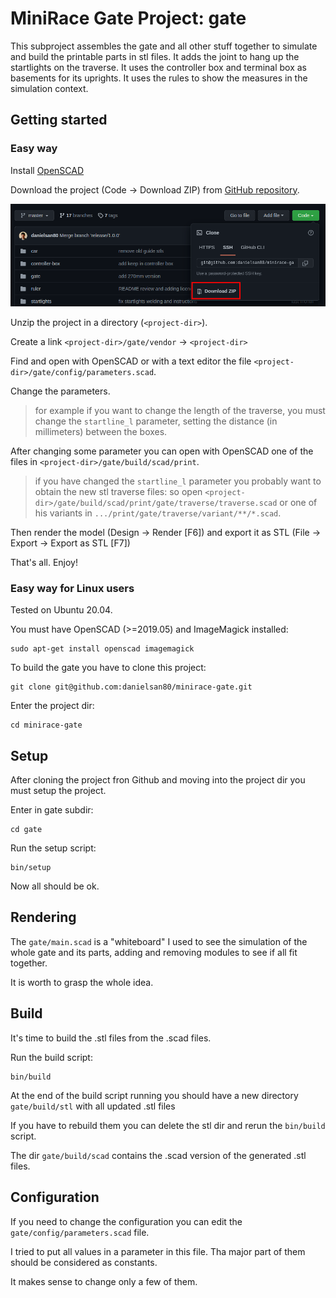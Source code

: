 # MiniRace Gate Project: gate

This subproject assembles the gate and all other stuff together to simulate
and build the printable parts in stl files.
It adds the joint to hang up the startlights on the traverse.
It uses the controller box and terminal box as basements for its uprights.
It uses the rules to show the measures in the simulation context.

## Getting started

### Easy way

Install [OpenSCAD](https://openscad.org/)

Download the project (Code -> Download ZIP) from [GitHub repository](https://github.com/danielsan80/minirace-gate).

![Download the project](doc/download-repository.png "Download the project")

Unzip the project in a directory (`<project-dir>`).

Create a link `<project-dir>/gate/vendor` -> `<project-dir>` 

Find and open with OpenSCAD or with a text editor the file `<project-dir>/gate/config/parameters.scad`.

Change the parameters.

> for example if you want to change the length of the traverse,
you must change the `startline_l` parameter, setting the distance (in millimeters) between the boxes.

After changing some parameter you can open with OpenSCAD one of the files in `<project-dir>/gate/build/scad/print`.

> if you have changed the `startline_l` parameter you probably want to obtain the new stl traverse files:
> so open `<project-dir>/gate/build/scad/print/gate/traverse/traverse.scad`
> or one of his variants in `.../print/gate/traverse/variant/**/*.scad`.
 
Then render the model (Design -> Render [F6]) and export it as STL (File -> Export -> Export as STL [F7])

That's all. Enjoy!


### Easy way for Linux users

Tested on Ubuntu 20.04.

You must have OpenSCAD (>=2019.05) and ImageMagick installed:

```
sudo apt-get install openscad imagemagick
```

To build the gate you have to clone this project:

```
git clone git@github.com:danielsan80/minirace-gate.git
```

Enter the project dir:

```
cd minirace-gate
```

## Setup
After cloning the project fron Github and moving into the project dir you must setup the project.

Enter in gate subdir:

```
cd gate
```

Run the setup script:

```
bin/setup
```

Now all should be ok.

## Rendering
The `gate/main.scad` is a "whiteboard" I used to see the simulation of the whole gate and its parts,
adding and removing modules to see if all fit together.

It is worth to grasp the whole idea.

## Build

It's time to build the .stl files from the .scad files.


Run the build script:

```
bin/build
```

At the end of the build script running you should have a new directory `gate/build/stl`
with all updated .stl files

If you have to rebuild them you can delete the stl dir and rerun the `bin/build` script. 

The dir `gate/build/scad` contains the .scad version of the generated .stl files. 

## Configuration

If you need to change the configuration you can edit the `gate/config/parameters.scad` file.

I tried to put all values in a parameter in this file. Tha major part of them should be considered as constants.

It makes sense to change only a few of them. 
